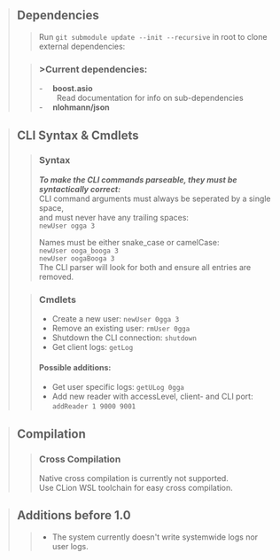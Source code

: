 >## **Dependencies**<br>
>
>>Run `git submodule update --init --recursive` in root to clone external dependencies:
>
>
>>### >**Current dependencies:**
>>
>>-  **boost.asio**  
>>   Read documentation for info on sub-dependencies  
>>-  **nlohmann/json**  

>## **CLI Syntax & Cmdlets**<br>
>
>>### **Syntax**<br>
>>
>>_**To make the CLI commands parseable, they must be syntactically correct:**_  
>>CLI command arguments must always be seperated by a single space,  
>>and must never have any trailing spaces:  
>>`newUser ogga 3`  
>>
>>Names must be either snake_case or camelCase:  
>>`newUser ooga_booga 3`  
>>`newUser oogaBooga 3`  
>>The CLI parser will look for both and ensure all entries are removed.  
>
>>### **Cmdlets**<br>
>>
>>- Create a new user: `newUser 0gga 3`
>>- Remove an existing user: `rmUser 0gga`
>>- Shutdown the CLI connection: `shutdown`
>>- Get client logs: `getLog`
>>
>>
>>#### **Possible additions:**
>>
>>- Get user specific logs: `getULog 0gga`
>>- Add new reader with accessLevel, client- and CLI port: `addReader 1 9000 9001`

>## **Compilation**<br>
>>### **Cross Compilation**<br>
>>Native cross compilation is currently not supported.  
>>Use CLion WSL toolchain for easy cross compilation.

>## **Additions before 1.0**<br>
>>- The system currently doesn't write systemwide logs nor user logs.